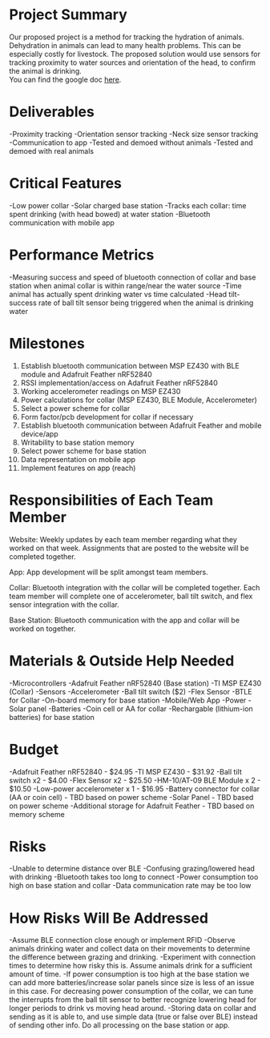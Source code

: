 # Project Summary
Our proposed project is a method for tracking the hydration of animals. Dehydration in animals can lead to many health problems. This can be especially costly for livestock. The proposed solution would use sensors for tracking proximity to water sources and orientation of the head, to confirm the animal is drinking.  
You can find the google doc [here](https://docs.google.com/document/d/1S5zivW_AB6peCOJfSw9JGnZi5F4OPk7b4tQhdf4p1Rw/edit?usp=sharing).

# Deliverables
-Proximity tracking
-Orientation sensor tracking
-Neck size sensor tracking
-Communication to app
-Tested and demoed without animals
-Tested and demoed with real animals 

# Critical Features
-Low power collar
-Solar charged base station
-Tracks each collar: time spent drinking (with head bowed) at water station
-Bluetooth communication with mobile app

# Performance Metrics
-Measuring success and speed of bluetooth connection of collar and base station when animal collar is within range/near the water source
-Time animal has actually spent drinking water vs time calculated 
-Head tilt- success rate of ball tilt sensor being triggered when the animal is drinking water

# Milestones
1. Establish bluetooth communication between MSP EZ430 with BLE module and Adafruit Feather nRF52840
2. RSSI implementation/access on Adafruit Feather nRF52840
3. Working accelerometer readings on MSP EZ430
4. Power calculations for collar (MSP EZ430, BLE Module, Accelerometer)
5. Select a power scheme for collar
6. Form factor/pcb development for collar if necessary
7. Establish bluetooth communication between Adafruit Feather and mobile device/app
8. Writability to base station memory
9. Select power scheme for base station
10. Data representation on mobile app
11. Implement features on app (reach)


# Responsibilities of Each Team Member
Website:
Weekly updates by each team member regarding what they worked on that week. Assignments that are posted to the website will be completed together.

App:
App development will be split amongst team members. 

Collar:
Bluetooth integration with the collar will be completed together. Each team member will complete one of accelerometer, ball tilt switch, and flex sensor integration with the collar. 

Base Station:
Bluetooth communication with the app and collar will be worked on together. 

# Materials & Outside Help Needed
-Microcontrollers
-Adafruit Feather nRF52840 (Base station)
-TI MSP EZ430 (Collar)
-Sensors
-Accelerometer
-Ball tilt switch ($2)
-Flex Sensor
-BTLE for Collar
-On-board memory for base station
-Mobile/Web App
-Power
-Solar panel
-Batteries 
-Coin cell or AA for collar
-Rechargable (lithium-ion batteries) for base station


# Budget
-Adafruit Feather nRF52840 - $24.95
-TI MSP EZ430 - $31.92 
-Ball tilt switch x2 - $4.00
-Flex Sensor x2 - $25.50
-HM-10/AT-09 BLE Module x 2 - $10.50
-Low-power accelerometer x 1 - $16.95
-Battery connector for collar (AA or coin cell) - TBD based on power scheme
-Solar Panel - TBD based on power scheme
-Additional storage for Adafruit Feather - TBD based on memory scheme

# Risks
-Unable to determine distance over BLE
-Confusing grazing/lowered head with drinking
-Bluetooth takes too long to connect
-Power consumption too high on base station and collar
-Data communication rate may be too low

# How Risks Will Be Addressed
-Assume BLE connection close enough or implement RFID
-Observe animals drinking water and collect data on their movements to determine the difference between grazing and drinking.
-Experiment with connection times to determine how risky this is. Assume animals drink for a sufficient amount of time.
-If power consumption is too high at the base station we can add more batteries/increase solar panels since size is less of an issue in this case. For decreasing power consumption of the collar, we can tune the interrupts from the ball tilt sensor to better recognize lowering head for longer periods to drink vs moving head around. 
-Storing data on collar and sending as it is able to, and use simple data (true or false over BLE) instead of sending other info. Do all processing on the base station or app.

